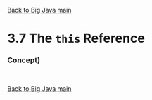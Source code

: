 [Back to Big Java main](../../main.md)

# 3.7 The ```this``` Reference
### Concept) 



<br>

[Back to Big Java main](../../main.md)